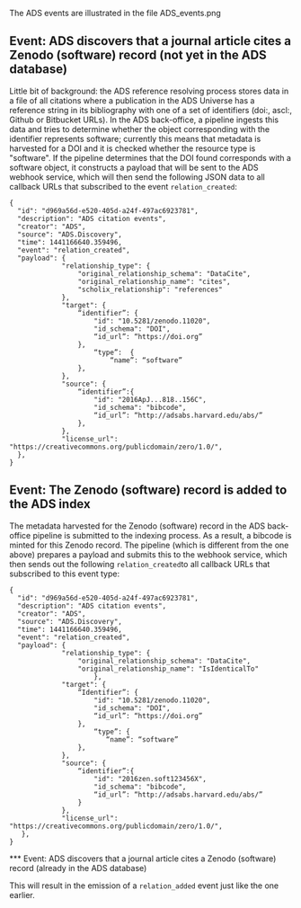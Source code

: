 
The ADS events are illustrated in the file ADS_events.png

## Event: ADS discovers that a journal article cites a Zenodo (software) record (not yet in the ADS database)

Little bit of background: the ADS reference resolving process stores data in a file of all citations where a publication in the ADS Universe has a reference string in its bibliography with one of a set of identifiers (doi:, ascl:, Github or Bitbucket URLs). In the ADS back-office, a pipeline ingests this data and tries to determine whether the object corresponding with the identifier represents software; currently this means that metadata is harvested for a DOI and it is checked whether the resource type is "software". If the pipeline determines that the DOI found corresponds with a software object, it constructs a payload that will be sent to the ADS webhook service, which will then send the following JSON data to all callback URLs that subscribed to the event `relation_created`:
```
{
  "id": "d969a56d-e520-405d-a24f-497ac6923781",
  "description": "ADS citation events",
  "creator": "ADS",
  "source": "ADS.Discovery",
  "time": 1441166640.359496,
  "event": "relation_created",
  "payload": {
             "relationship_type": {
                 "original_relationship_schema": "DataCite",
                 "original_relationship_name": "cites",
                 "scholix_relationship": "references"
             },
             "target": {
                 “identifier”: {
                     "id": "10.5281/zenodo.11020",
                     "id_schema": "DOI",
                     “id_url”: “https://doi.org”
                 },
	    	         “type”:  {
		                 “name”: “software”
                 },
             },
             "source": {
                 “identifier”:{
                     "id": "2016ApJ...818..156C",
                     "id_schema": "bibcode",
                     “id_url”: “http://adsabs.harvard.edu/abs/”
                 },
             },
             "license_url": "https://creativecommons.org/publicdomain/zero/1.0/",
  },
}
```

## Event: The Zenodo (software) record is added to the ADS index

The metadata harvested for the Zenodo (software) record in the ADS back-office pipeline is submitted to the indexing process. As a result, a bibcode is minted for this Zenodo record. The pipeline (which is different from the one above) prepares a payload and submits this to the webhook service, which then sends out the following `relation_created`to all callback URLs that subscribed to this event type:
```
{
  "id": "d969a56d-e520-405d-a24f-497ac6923781",
  "description": "ADS citation events",
  "creator": "ADS",
  "source": "ADS.Discovery",
  "time": 1441166640.359496,
  "event": "relation_created",
  "payload": {
             "relationship_type": {
                 "original_relationship_schema": "DataCite",
                 "original_relationship_name": "IsIdenticalTo"
                     },
             "target": {
                 “Identifier”: {
                     "id": "10.5281/zenodo.11020",
                     "id_schema": "DOI",
                     “id_url”: “https://doi.org”
                 },
		             “type”: {
		                “name”: “software”
                 },
             },
             "source": {
                 “identifier”:{
                     "id": "2016zen.soft123456X",
                     "id_schema": "bibcode",
                     “id_url”: “http://adsabs.harvard.edu/abs/”
                 }
             },
             "license_url": "https://creativecommons.org/publicdomain/zero/1.0/",
   },
}
```

*** Event: ADS discovers that a journal article cites a Zenodo (software) record (already in the ADS database)

This will result in the emission of a `relation_added` event just like the one earlier.
